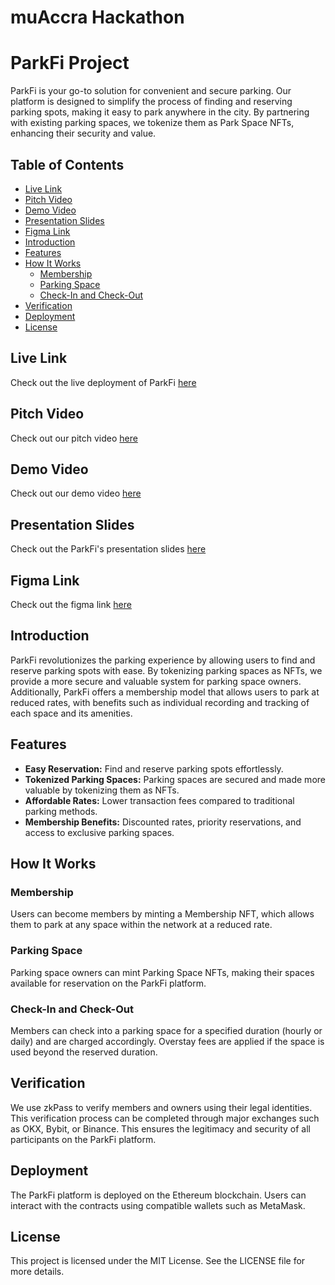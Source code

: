 # muAccra Hackathon

# ParkFi Project

ParkFi is your go-to solution for convenient and secure parking. Our platform is designed to simplify the process of finding and reserving parking spots, making it easy to park anywhere in the city. By partnering with existing parking spaces, we tokenize them as Park Space NFTs, enhancing their security and value.

## Table of Contents

- [Live Link](#live-link)
- [Pitch Video](#pitch-video)
- [Demo Video](#demo-video)
- [Presentation Slides](#presentation-slides)
- [Figma Link](#figma-link)
- [Introduction](#introduction)
- [Features](#features)
- [How It Works](#how-it-works)
  - [Membership](#membership)
  - [Parking Space](#parking-space)
  - [Check-In and Check-Out](#check-in-and-check-out)
- [Verification](#verification)
- [Deployment](#deployment)
- [License](#license)

## Live Link

Check out the live deployment of ParkFi [here](https://park-fi-frontend.vercel.app/)

## Pitch Video

Check out our pitch video [here](https://youtu.be/H1ImrBl0xbE)

## Demo Video

Check out our demo video [here](https://www.loom.com/share/0f41008b7a784177b5eaf1ed1e5904a6?sid=cc9cfec8-ffef-42b2-8786-ccb5229f46d6)

## Presentation Slides

Check out the ParkFi's presentation slides [here](https://www.figma.com/proto/XQ5miYBS5ZJiSwjzRk0EpW/Hack-Template---HT-OS)

## Figma Link

Check out the figma link [here](https://www.figma.com/design/QNK4aG2yYRC5Wp1NSBRu7q/ParkFi?node-id=0-1&t=7jIB1k5wNnjwvUj5-1)

## Introduction

ParkFi revolutionizes the parking experience by allowing users to find and reserve parking spots with ease. By tokenizing parking spaces as NFTs, we provide a more secure and valuable system for parking space owners. Additionally, ParkFi offers a membership model that allows users to park at reduced rates, with benefits such as individual recording and tracking of each space and its amenities.

## Features

- **Easy Reservation:** Find and reserve parking spots effortlessly.
- **Tokenized Parking Spaces:** Parking spaces are secured and made more valuable by tokenizing them as NFTs.
- **Affordable Rates:** Lower transaction fees compared to traditional parking methods.
- **Membership Benefits:** Discounted rates, priority reservations, and access to exclusive parking spaces.

## How It Works

### Membership

Users can become members by minting a Membership NFT, which allows them to park at any space within the network at a reduced rate.

### Parking Space

Parking space owners can mint Parking Space NFTs, making their spaces available for reservation on the ParkFi platform.

### Check-In and Check-Out

Members can check into a parking space for a specified duration (hourly or daily) and are charged accordingly. Overstay fees are applied if the space is used beyond the reserved duration.

## Verification

We use zkPass to verify members and owners using their legal identities. This verification process can be completed through major exchanges such as OKX, Bybit, or Binance. This ensures the legitimacy and security of all participants on the ParkFi platform.

## Deployment

The ParkFi platform is deployed on the Ethereum blockchain. Users can interact with the contracts using compatible wallets such as MetaMask.

## License

This project is licensed under the MIT License. See the LICENSE file for more details.
